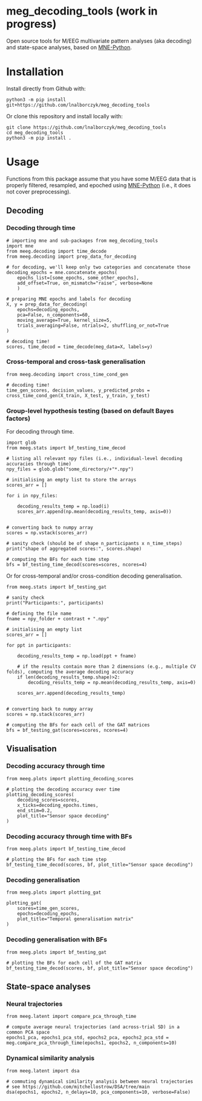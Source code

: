 # meg_decoding_tools (work in progress)

Open source tools for M/EEG multivariate pattern analyses (aka decoding) and state-space analyses, based on [MNE-Python](https://mne.tools/stable/index.html).

# Installation

Install directly from Github with:

```
python3 -m pip install git+https://github.com/lnalborczyk/meg_decoding_tools
```

Or clone this repository and install locally with:

```
git clone https://github.com/lnalborczyk/meg_decoding_tools
cd meg_decoding_tools
python3 -m pip install .
```

# Usage

Functions from this package assume that you have some M/EEG data that is properly filtered, resampled, and epoched using [MNE-Python](https://mne.tools/stable/index.html) (i.e., it does not cover preprocessing).

## Decoding

### Decoding through time

```
# importing mne and sub-packages from meg_decoding_tools
import mne
from meeg.decoding import time_decode
from meeg.decoding import prep_data_for_decoding

# for decoding, we'll keep only two categories and concatenate those
decoding_epochs = mne.concatenate_epochs(
    epochs_list=[some_epochs, some_other_epochs],
    add_offset=True, on_mismatch="raise", verbose=None
    )

# preparing MNE epochs and labels for decoding
X, y = prep_data_for_decoding(
    epochs=decoding_epochs,
    pca=False, n_components=60,
    moving_average=True, kernel_size=5,
    trials_averaging=False, ntrials=2, shuffling_or_not=True
)

# decoding time!
scores, time_decod = time_decode(meg_data=X, labels=y)
```

### Cross-temporal and cross-task generalisation

```
from meeg.decoding import cross_time_cond_gen

# decoding time!
time_gen_scores, decision_values, y_predicted_probs = cross_time_cond_gen(X_train, X_test, y_train, y_test)
```

### Group-level hypothesis testing (based on default Bayes factors)

For decoding through time.

```
import glob
from meeg.stats import bf_testing_time_decod

# listing all relevant npy files (i.e., individual-level decoding accuracies through time)
npy_files = glob.glob("some_directory/+"*.npy")

# initialising an empty list to store the arrays
scores_arr = []

for i in npy_files:

    decoding_results_temp = np.load(i)
    scores_arr.append(np.mean(decoding_results_temp, axis=0))


# converting back to numpy array
scores = np.vstack(scores_arr)

# sanity check (should be of shape n_participants x n_time_steps)
print("shape of aggregated scores:", scores.shape)

# computing the BFs for each time step
bfs = bf_testing_time_decod(scores=scores, ncores=4)
```

Or for cross-temporal and/or cross-condition decoding generalisation.

```
from meeg.stats import bf_testing_gat

# sanity check
print("Participants:", participants)

# defining the file name
fname = npy_folder + contrast + ".npy"

# initialising an empty list
scores_arr = []

for ppt in participants:

    decoding_results_temp = np.load(ppt + fname)

    # if the results contain more than 2 dimensions (e.g., multiple CV folds), computing the average decoding accuracy
    if len(decoding_results_temp.shape)>2:
        decoding_results_temp = np.mean(decoding_results_temp, axis=0)
    
    scores_arr.append(decoding_results_temp)


# converting back to numpy array
scores = np.stack(scores_arr)

# computing the BFs for each cell of the GAT matrices
bfs = bf_testing_gat(scores=scores, ncores=4)
```

## Visualisation

### Decoding accuracy through time

```
from meeg.plots import plotting_decoding_scores

# plotting the decoding accuracy over time
plotting_decoding_scores(
    decoding_scores=scores,
    x_ticks=decoding_epochs.times,
    end_stim=0.2,
    plot_title="Sensor space decoding"
)
```

### Decoding accuracy through time with BFs

```
from meeg.plots import bf_testing_time_decod

# plotting the BFs for each time step
bf_testing_time_decod(scores, bf, plot_title="Sensor space decoding")
```

### Decoding generalisation

```
from meeg.plots import plotting_gat

plotting_gat(
    scores=time_gen_scores,
    epochs=decoding_epochs,
    plot_title="Temporal generalisation matrix"
)
```

### Decoding generalisation with BFs

```
from meeg.plots import bf_testing_gat

# plotting the BFs for each cell of the GAT matrix
bf_testing_time_decod(scores, bf, plot_title="Sensor space decoding")
```

## State-space analyses

### Neural trajectories

```
from meeg.latent import compare_pca_through_time

# compute average neural trajectories (and across-trial SD) in a common PCA space
epochs1_pca, epochs1_pca_std, epochs2_pca, epochs2_pca_std = meg.compare_pca_through_time(epochs1, epochs2, n_components=10)
```

### Dynamical similarity analysis

```
from meeg.latent import dsa

# commuting dynamical similarity analysis between neural trajectories
# see https://github.com/mitchellostrow/DSA/tree/main
dsa(epochs1, epochs2, n_delays=10, pca_components=10, verbose=False)
```

